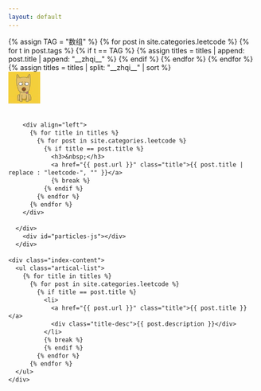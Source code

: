 ```yaml
---
layout: default
---
```


<body>
  {% assign TAG = "数组" %}
  {% for post in site.categories.leetcode %}
    {% for t in post.tags %}
      {% if t == TAG %}
        {% assign titles = titles | append: post.title | append: "__zhqi__" %}
      {% endif %}
    {% endfor %}
  {% endfor %}
  {% assign titles = titles | split: "__zhqi__" | sort %}

  <div class="index-wrapper">
    <div class="aside">
      <div class="info-card">
        <div id="divcss5"><img src="/images/header.png" width="64px" /><br/><br/></div>

        <div align="left">
          {% for title in titles %}
            {% for post in site.categories.leetcode %}
              {% if title == post.title %}
                <h3>&nbsp;</h3>
                <a href="{{ post.url }}" class="title">{{ post.title | replace : "leetcode-", "" }}</a>
                {% break %}
              {% endif %}
            {% endfor %}
          {% endfor %}
        </div>

      </div>
        <div id="particles-js"></div>
      </div>

    <div class="index-content">
      <ul class="artical-list">
        {% for title in titles %}
          {% for post in site.categories.leetcode %}
            {% if title == post.title %}
              <li>
                <a href="{{ post.url }}" class="title">{{ post.title }}</a>
                <div class="title-desc">{{ post.description }}</div>
              </li>
              {% break %}
              {% endif %}
            {% endfor %}
          {% endfor %}
      </ul>
    </div>
    
  </div>
</body>
